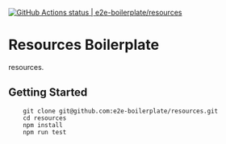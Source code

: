 [![GitHub Actions status | e2e-boilerplate/resources](https://github.com/e2e-boilerplate/resources/workflows/resources/badge.svg)](https://github.com/e2e-boilerplate/resources/actions?workflow=resources)
    
# Resources Boilerplate
    
resources.
    
## Getting Started
    	git clone git@github.com:e2e-boilerplate/resources.git
    	cd resources
    	npm install
    	npm run test